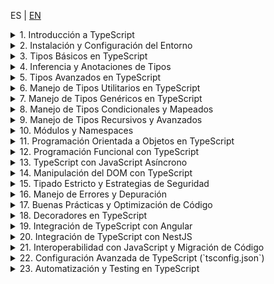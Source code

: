 <!-- MULTILANGUAJE MENU START -->
ES | [EN](https://lckpig.gitbook.io/practical-dev-handbook/typescript)
<!-- MULTILANGUAJE MENU END -->

<details>
<summary>1. Introducción a TypeScript</summary>

- [**Historia y evolución de TypeScript**](introduction/history-evolution.md)
    - Creación por Microsoft y motivaciones detrás de TypeScript
    - Diferencias clave entre TypeScript y JavaScript
    - Versiones destacadas y mejoras introducidas en cada una
- [**Ventajas y características principales de TypeScript**](introduction/advantages-features.md)
    - Tipado estático y detección temprana de errores
    - Compatibilidad con JavaScript y transpilación a ES5/ES6+
    - Soporte para programación orientada a objetos y genéricos
    - Integración con editores de código y herramientas de desarrollo
- [**Cómo funciona TypeScript internamente**](introduction/how-it-works.md)
    - Proceso de transpilación (`tsc`)
    - Conversión de código TypeScript a JavaScript estándar
    - Archivos de definición de tipos (`.d.ts`)
- [**Diferencias clave entre TypeScript y JavaScript**](introduction/key-differences.md)
    - Tipado estático vs. tipado dinámico
    - Interfaces y alias de tipos
    - Compatibilidad con módulos y namespaces

</details>

<details>
<summary>2. Instalación y Configuración del Entorno</summary>

- [**Instalación de TypeScript**](installation-configuration/installation.md)
    - Instalación global con `npm install -g typescript`
    - Instalación en un proyecto con `npm install --save-dev typescript`
    - Verificación de la instalación con `tsc --version`
- [**Configuración básica del compilador (`tsconfig.json`)**](installation-configuration/compiler-config.md)
    - Generación de `tsconfig.json` con `tsc --init`
    - Parámetros esenciales (`target`, `module`, `strict`, `outDir`, `rootDir`)
    - Compilación incremental con `incremental: true`
- [**Ejecución de código TypeScript**](installation-configuration/code-execution.md)
    - Compilación manual con `tsc archivo.ts`
    - Compilación automática con `tsc --watch`
    - Uso de `ts-node` para ejecutar TypeScript sin compilar (`npx ts-node archivo.ts`)
- [**Configuración en editores y herramientas de desarrollo**](installation-configuration/editor-setup.md)
    - Configuración en VS Code con soporte para TypeScript
    - Integración con ESLint y Prettier para formateo de código
    - Extensiones recomendadas en Visual Studio Code

</details>

<details>
<summary>3. Tipos Básicos en TypeScript</summary>

- [**Tipos primitivos en TypeScript**](basic-types/primitive-types.md)
    - `string`, `number`, `boolean`, `null`, `undefined`
    - Diferencias entre `null` y `undefined`
    - Uso de `bigint` para operaciones con grandes números
- [**Tipado en variables y constantes**](basic-types/variable-typing.md)
    - Declaración con `let`, `const` y su relación con los tipos
    - Inferencia de tipos vs. anotaciones explícitas
- [**El tipo `any` y su impacto en el código**](basic-types/any-type.md)
    - Cuándo usar `any` y sus riesgos
    - Alternativas seguras con `unknown`
- [**El tipo `void` y su uso en funciones**](basic-types/void-type.md)
    - Diferencias entre `void` y `undefined` en retornos
    - Uso en funciones sin retorno explícito
- [**El tipo `never` para funciones que no devuelven valores**](basic-types/never-type.md)
    - Funciones que arrojan errores (`throw`)
    - Funciones que nunca terminan (`while (true) {}`)
- [**Arrays y Tuplas en TypeScript**](basic-types/arrays-tuples.md)
    - Declaración de arrays (`number[]`, `Array<string>`)
    - Uso de tuplas (`[string, number]`)
    - Tuplas con etiquetas (`[id: number, nombre: string]`)

</details>

<details>
<summary>4. Inferencia y Anotaciones de Tipos</summary>

- [**Inferencia de tipos en TypeScript**](type-inference-annotations/type-inference.md)
    - Inferencia automática en variables (`let x = 10; // x es number`)
    - Inferencia en funciones (`function suma(a, b) { return a + b; }`)
    - Inferencia contextual basada en el uso de valores
- [**Anotaciones de tipos en variables y funciones**](type-inference-annotations/type-annotations.md)
    - Especificación manual de tipos (`let nombre: string = "TypeScript";`)
    - Anotaciones en parámetros de funciones (`function saludar(nombre: string) {}`)
    - Retorno explícito de funciones (`function sumar(a: number, b: number): number {}`)
- [**El uso de `unknown` como alternativa segura a `any`**](type-inference-annotations/unknown-vs-any.md)
    - Diferencias entre `unknown` y `any`
    - Restricciones de `unknown` para evitar errores de tipado
- [**Tipado de funciones y expresiones de función**](type-inference-annotations/function-typing.md)
    - Declaración de funciones con tipos de entrada y salida
    - Uso de `type` y `interface` para definir funciones reutilizables
- [**Type Assertions (`as` y `<Type>`)**](type-inference-annotations/type-assertions.md)
    - Conversión de tipos en tiempo de compilación
    - Cuándo usar `as` y `<Type>` y sus diferencias
    - Riesgos y mejores prácticas en `Type Assertions`

</details>

<details>
<summary>5. Tipos Avanzados en TypeScript</summary>

- [**Unión de tipos (`Union Types`)**](advanced-types/union-types.md)
    - Uso de `|` para permitir múltiples tipos (`let valor: string | number;`)
    - Validaciones en funciones con unión de tipos
- [**Intersección de tipos (`Intersection Types`)**](advanced-types/intersection-types.md)
    - Combinación de múltiples tipos con `&`
    - Casos de uso en estructuras de datos complejas
- [**El tipo `unknown` vs `any` (Avanzado)**](advanced-types/unknown-vs-any-advanced.md)
    - Diferencias y cuándo usar cada uno
    - Restricciones de `unknown` en operaciones
- [**El tipo `never` y su aplicación (Avanzado)**](advanced-types/never-type-advanced.md)
    - Funciones que nunca devuelven un valor (`throw new Error()`)
    - Uso en validaciones exhaustivas
- [**Literal Types y Enums**](advanced-types/literal-enums.md)
    - Tipos literales (`type Color = "rojo" | "verde" | "azul"`)
    - Definición y uso de `enum` (`enum Estado { Activo, Inactivo }`)
    - Enums con valores numéricos y de cadena
- [**El operador `typeof` en TypeScript**](advanced-types/typeof-operator.md)
    - Inferencia de tipos basada en valores existentes
    - Uso en funciones genéricas
- [**`keyof`, `typeof` y `in` en TypeScript**](advanced-types/keyof-typeof-in.md)
    - Uso de `keyof` para acceder a las claves de un objeto
    - `typeof` en combinación con `keyof`
    - El operador `in` para validaciones de propiedades

</details>

<details>
<summary>6. Manejo de Tipos Utilitarios en TypeScript</summary>

- [**Tipos parciales y opcionales**](utility-types/partial-required.md)
    - `Partial<T>`: Conversión de todas las propiedades a opcionales
    - `Required<T>`: Conversión de todas las propiedades a obligatorias
- [**Manipulación de objetos con `Pick`, `Omit` y `Record`**](utility-types/pick-omit-record.md)
    - `Pick<T, K>`: Seleccionar propiedades específicas de un tipo
    - `Omit<T, K>`: Excluir propiedades de un tipo
    - `Record<K, T>`: Creación de un tipo con claves y valores específicos
- [**El tipo `Readonly<T>` y su aplicación**](utility-types/readonly-type.md)
    - Evitar modificaciones en objetos con `Readonly<T>`
    - Casos de uso en estructuras inmutables
- [**`Extract<T, U>` y `Exclude<T, U>`**](utility-types/extract-exclude.md)
    - `Extract<T, U>`: Extraer solo los tipos coincidentes
    - `Exclude<T, U>`: Remover tipos específicos
- [**`NonNullable<T>` y `ReturnType<T>`**](utility-types/nonnullable-returntype.md)
    - `NonNullable<T>`: Eliminación de `null` y `undefined` en un tipo
    - `ReturnType<T>`: Inferencia del tipo de retorno de una función
- [**Uso de `InstanceType<T>` y `ThisParameterType<T>`**](utility-types/instancetype-thisparametertype.md)
    - `InstanceType<T>`: Inferir el tipo de una instancia de clase
    - `ThisParameterType<T>`: Extraer el tipo de `this` en una función

</details>

<details>
<summary>7. Manejo de Tipos Genéricos en TypeScript</summary>

- [**Introducción a los tipos genéricos**](generic-types/introduction.md)
    - Definición de funciones genéricas (`function identidad<T>(valor: T): T { return valor; }`)
    - Beneficios de los tipos genéricos en reutilización de código
- [**Genéricos en funciones y métodos**](generic-types/generics-functions-methods.md)
    - Uso de `<T>` en parámetros de funciones
    - Aplicación de restricciones (`extends`) en genéricos
- [**Genéricos en interfaces y tipos personalizados**](generic-types/generics-interfaces-types.md)
    - Creación de interfaces genéricas (`interface Caja<T> { contenido: T; }`)
    - Tipos con múltiples parámetros genéricos
- [**Genéricos en clases**](generic-types/generics-classes.md)
    - Implementación de clases genéricas (`class Repositorio<T>`)
    - Casos de uso en modelos de datos
- [**Uso de `keyof` y `typeof` en genéricos**](generic-types/keyof-typeof-generics.md)
    - Acceso a claves dinámicamente con `keyof`
    - Inferencia de tipos basada en objetos con `typeof`
- [**Manipulación avanzada de genéricos**](generic-types/advanced-manipulation.md)
    - Tipos condicionales con `extends` (`T extends U ? X : Y`)
    - Inferencia automática con `infer` (`ReturnType<T>`)
    - Uso de `Mapped Types` para transformar estructuras

</details>

<details>
<summary>8. Manejo de Tipos Condicionales y Mapeados</summary>

- [**Introducción a los tipos condicionales**](conditional-mapped-types/introduction.md)
    - Sintaxis básica (`T extends U ? X : Y`)
    - Casos de uso en validaciones de tipos dinámicos
- [**Uso de `infer` en tipos condicionales**](conditional-mapped-types/using-infer.md)
    - Extraer tipos internos con `infer` (`ReturnType<T>`)
    - Aplicaciones avanzadas con inferencia automática
- [**Tipos mapeados (`Mapped Types`)**](conditional-mapped-types/mapped-types.md)
    - Transformación de propiedades de un objeto
    - Uso de `as` en `Mapped Types` para cambiar claves
- [**Modificación de propiedades con `Readonly<T>`, `Partial<T>` y `Required<T>`**](conditional-mapped-types/modifying-properties.md)
    - Creación de tipos derivados a partir de estructuras existentes
    - Restricción y expansión de propiedades
- [**Uso de `Record<K, T>` en la creación de estructuras dinámicas**](conditional-mapped-types/using-record.md)
    - Creación de objetos tipados con claves y valores específicos
    - Casos de uso en estructuras de configuración
- [**Ejemplos avanzados de tipos condicionales**](conditional-mapped-types/advanced-examples.md)
    - Implementación de filtros y transformaciones en tiempo de compilación
    - Creación de `DeepPartial<T>` para hacer tipos anidados opcionales

</details>

<details>
<summary>9. Manejo de Tipos Recursivos y Avanzados</summary>

- [**Tipos recursivos en TypeScript**](recursive-advanced-types/recursive-types.md)
    - Definición de estructuras recursivas (`type Nodo<T> = { valor: T; hijos?: Nodo<T>[] };`)
    - Uso en estructuras de datos como árboles y listas anidadas
- [**`DeepPartial<T>` y `DeepReadonly<T>`**](recursive-advanced-types/deep-partial-readonly.md)
    - Transformación de estructuras anidadas a opcionales (`DeepPartial<T>`)
    - Aplicación de inmutabilidad en niveles profundos con `DeepReadonly<T>`
- [**Manipulación de tuplas y arrays avanzados**](recursive-advanced-types/advanced-tuples-arrays.md)
    - Uso de `T[number]` para extraer valores de arrays tipados
    - Concatenación y manipulación de tuplas (`[...T, U]`)
    - Creación de tuplas dinámicas con `Extract<T, U>`
- [**Inferencia avanzada con `infer` y `keyof`**](recursive-advanced-types/advanced-inference.md)
    - Uso de `infer` en la desestructuración de tipos
    - Creación de utilitarios personalizados con `keyof` y `Mapped Types`
- [**Ejemplos prácticos de tipos avanzados**](recursive-advanced-types/practical-examples.md)
    - Implementación de validaciones de tipo en tiempo de compilación
    - Uso de `IsNever<T>` y `IsUnknown<T>` para control de flujo de tipos

</details>

<details>
<summary>10. Módulos y Namespaces</summary>

- [**Manejo de módulos en TypeScript**](modules-namespaces/handling-modules.md)
    - Diferencias entre `ES Modules` y `CommonJS`
    - Importaciones y exportaciones (`import { algo } from './archivo'`, `export function algo()`)
    - Exportaciones por defecto vs. exportaciones nombradas
- [**Organización del código con módulos**](modules-namespaces/code-organization.md)
    - Uso de `index.ts` para centralizar exportaciones
    - Separación de responsabilidades en módulos reutilizables
- [**Namespaces en TypeScript**](modules-namespaces/namespaces.md)
    - Definición de un `namespace` (`namespace MiEspacio { export class MiClase {} }`)
    - Importación de elementos de un `namespace` (`MiEspacio.MiClase`)
    - Diferencias entre `namespace` y `module` en TypeScript moderno
- [**Configuración de módulos en `tsconfig.json`**](modules-namespaces/module-config.md)
    - Parámetros `module`, `moduleResolution`, `baseUrl`, `paths`
    - Alias de módulos con `paths` y `baseUrl`
- [**Uso de módulos con bundlers y frameworks**](modules-namespaces/bundlers-frameworks.md)
    - Configuración en Webpack, Rollup y Vite
    - Integración con Node.js y `ts-node`

</details>

<details>
<summary>11. Programación Orientada a Objetos en TypeScript</summary>

- [**Clases en TypeScript**](object-oriented-programming/classes.md)
    - Declaración de clases (`class Persona {}`)
    - Propiedades y métodos públicos, privados y protegidos
    - Constructores y sobrecarga de constructores
- [**Herencia y superclases**](object-oriented-programming/inheritance.md)
    - Uso de `extends` para heredar de otra clase
    - Llamada al constructor padre con `super()`
- [**Interfaces y clases abstractas**](object-oriented-programming/interfaces-abstract-classes.md)
    - Diferencias entre `interface` y `abstract class`
    - Implementación de interfaces en clases con `implements`
- [**Modificadores de acceso y encapsulación**](object-oriented-programming/access-modifiers.md)
    - `public`, `private`, `protected`, `readonly`
    - Métodos `get` y `set` para control de acceso a propiedades
- [**Métodos y propiedades estáticas**](object-oriented-programming/static-members.md)
    - Declaración con `static`
    - Acceso a métodos sin instanciar la clase
- [**Patrones de diseño aplicados en TypeScript**](object-oriented-programming/design-patterns.md)
    - Uso de `Singleton`, `Factory`, `Decorator`
    - Implementación de `Strategy` y `Observer` en TypeScript

</details>

<details>
<summary>12. Programación Funcional con TypeScript</summary>

- [**Principios de programación funcional en TypeScript**](functional-programming/functional-programming-principles.md)
    - Inmutabilidad y funciones puras
    - Evitar efectos secundarios en funciones
- [**Funciones de orden superior y callbacks**](functional-programming/higher-order-functions-callbacks.md)
    - Paso de funciones como argumentos (`map()`, `filter()`, `reduce()`)
    - Creación de funciones de orden superior
- [**Closures y currying en TypeScript**](functional-programming/closures-currying.md)
    - Uso de closures para encapsular datos
    - Implementación de currying para parcializar funciones
- [**Uso de tipos genéricos en funciones funcionales**](functional-programming/generics-functional-functions.md)
    - Creación de funciones genéricas (`function procesar<T>(valor: T): T {}`)
    - Aplicaciones de `Partial<T>`, `Readonly<T>`, `Pick<T, K>` en programación funcional
- [**Composición de funciones y `pipe`**](functional-programming/function-composition-pipe.md)
    - Encadenamiento de funciones con composición (`f(g(x))`)
    - Implementación del patrón `pipe()`
- [**Uso de `ReadonlyArray<T>` y `ReadonlyMap<K, V>`**](functional-programming/readonly-collections.md)
    - Evitar mutaciones en listas y estructuras de datos

</details>

<details>
<summary>13. TypeScript con JavaScript Asíncrono</summary>

- [**Manejo de Promesas en TypeScript**](async-javascript/handling-promises.md)
    - Tipado de promesas (`Promise<T>`)
    - Retorno de promesas tipadas en funciones
- [**Uso de `async/await` en TypeScript**](async-javascript/async-await.md)
    - Declaración de funciones asíncronas con `async`
    - Espera de promesas con `await`
- [**Tipado de funciones asíncronas**](async-javascript/typing-async-functions.md)
    - Tipado explícito de funciones `async` (`async function obtenerDatos(): Promise<string>`)
    - Tipado de errores en `try...catch`
- [**`Promise.all()`, `Promise.race()`, `Promise.allSettled()`**](async-javascript/advanced-promises.md)
    - Tipado y uso avanzado en concurrencia
- [**AbortController y cancelación de Promesas**](async-javascript/abort-controller.md)
    - Implementación de `AbortController` en `fetch`
    - Uso de `signal` para cancelar peticiones HTTP
- [**Manejo de errores en código asíncrono**](async-javascript/error-handling-async.md)
    - Uso de `catch` en Promesas
    - Estrategias con `try...catch` en funciones `async`

</details>

<details>
<summary>14. Manipulación del DOM con TypeScript</summary>

- [**Acceso a elementos del DOM con TypeScript**](dom-manipulation/accessing-dom-elements.md)
    - Tipado de `document.getElementById()`, `querySelector()` y `querySelectorAll()`
    - Uso de `HTMLElement`, `HTMLInputElement`, `HTMLButtonElement` y otros tipos específicos
- [**Modificación de elementos en el DOM**](dom-manipulation/modifying-dom-elements.md)
    - Cambio de contenido con `textContent` y `innerHTML`
    - Manipulación de atributos con `setAttribute()` y `getAttribute()`
- [**Eventos en TypeScript**](dom-manipulation/handling-events.md)
    - Tipado de eventos (`MouseEvent`, `KeyboardEvent`, `Event`)
    - Manejo de `addEventListener()` con tipos específicos
- [**Creación y eliminación de elementos**](dom-manipulation/creating-removing-elements.md)
    - `document.createElement()`, `appendChild()`, `removeChild()`
    - Uso de `insertAdjacentHTML()` para insertar contenido dinámico
- [**Delegación de eventos y `event.target` tipado**](dom-manipulation/event-delegation.md)
    - Implementación de delegación de eventos en listas dinámicas
    - Uso seguro de `event.target` con `as HTMLElement`
- [**Uso de `MutationObserver` para detectar cambios en el DOM**](dom-manipulation/mutation-observer.md)
    - Implementación de `MutationObserver`
    - Casos de uso en aplicaciones dinámicas

</details>

<details>
<summary>15. Tipado Estricto y Estrategias de Seguridad</summary>

- [**Activación del modo estricto en TypeScript**](strict-typing-security/enabling-strict-mode.md)
    - Configuración de `strict: true` en `tsconfig.json`
    - Efectos de `strictNullChecks`, `noImplicitAny`, `strictFunctionTypes`
- [**Manejo seguro de valores nulos y opcionales**](strict-typing-security/handling-null-optional.md)
    - Uso de `strictNullChecks` para evitar valores `null` o `undefined`
    - Operador de encadenamiento opcional (`?.`)
    - Operador de coalescencia nula (`??`)
- [**Uso de `unknown` en lugar de `any`**](strict-typing-security/unknown-vs-any-security.md)
    - Diferencias y mejores prácticas con `unknown`
    - Restricciones de uso y necesidad de validaciones
- [**Seguridad en el manejo de datos y APIs**](strict-typing-security/data-api-security.md)
    - Validación de entradas con `typeof` y `instanceof`
    - Uso de `never` para asegurar exhaustividad en `switch`
- [**Protección contra errores en objetos y clases**](strict-typing-security/object-class-protection.md)
    - Implementación de `Readonly<T>` para prevenir mutaciones
    - Tipado seguro con `Partial<T>` y `Required<T>`
- [**Evitar problemas en tipado de estructuras dinámicas**](strict-typing-security/dynamic-structure-typing.md)
    - Estrategias para manejar estructuras JSON en APIs (`Record<string, unknown>`)
    - Tipado estricto de respuestas de `fetch()`

</details>

<details>
<summary>16. Manejo de Errores y Depuración</summary>

- [**Manejo de errores con `try...catch` en TypeScript**](error-handling-debugging/try-catch-handling.md)
    - Tipado de errores en bloques `catch` (`error: unknown`)
    - Uso de `instanceof` para verificar el tipo de error
- [**Errores en código asíncrono**](error-handling-debugging/async-error-handling.md)
    - Captura de errores en `async/await` con `try...catch`
    - Tipado de respuestas fallidas en Promesas
- [**Depuración con `console.log()` y `console.error()`**](error-handling-debugging/debugging-tools.md)
    - Uso eficiente de `console.table()` para visualizar objetos
    - `debugger` en DevTools del navegador
- [**Integración con herramientas de depuración**](error-handling-debugging/debugging-integration.md)
    - Uso de `tsc --watch` para detectar errores en tiempo de desarrollo
    - Depuración en VS Code con `launch.json`
- [**Manejo de errores en clases y funciones**](error-handling-debugging/class-function-errors.md)
    - Creación de clases de error personalizadas (`class CustomError extends Error`)
    - Lanzamiento controlado de errores con `throw`
- [**Prevención de errores en TypeScript**](error-handling-debugging/error-prevention.md)
    - Uso de `strictNullChecks` y `noImplicitAny`
    - Estrategias para evitar `any` y garantizar tipado seguro

</details>

<details>
<summary>17. Buenas Prácticas y Optimización de Código</summary>

- [**Estructura y organización del código**](best-practices-optimization/code-structure-organization.md)
    - Separación de lógica en módulos y archivos
    - Uso adecuado de `interfaces` y `types`
- [**Escritura de código mantenible**](best-practices-optimization/maintainable-code.md)
    - Convenciones de nombres en variables y funciones
    - Uso de `readonly` y `const` para evitar modificaciones accidentales
- [**Optimización del rendimiento en TypeScript**](best-practices-optimization/performance-optimization.md)
    - Evitar conversiones innecesarias de tipos (`as any`)
    - Uso eficiente de estructuras de datos (`Map`, `Set`, `Record<K, T>`)
- [**Reducción de complejidad en funciones y clases**](best-practices-optimization/complexity-reduction.md)
    - Aplicación del principio **DRY** (Don't Repeat Yourself)
    - Uso de funciones puras y modularización
- [**Prevención de errores en tiempo de compilación**](best-practices-optimization/compile-time-error-prevention.md)
    - Habilitación de `strict` en `tsconfig.json`
    - Uso de `unknown` en lugar de `any`
- [**Compatibilidad y escalabilidad en proyectos grandes**](best-practices-optimization/compatibility-scalability.md)
    - Uso de `namespace` vs. `modules`
    - Implementación de `Abstract Classes` para facilitar extensibilidad

</details>

<details>
<summary>18. Decoradores en TypeScript</summary>

- [**Introducción a los decoradores**](decorators/introduction.md)
    - ¿Qué son los decoradores y cómo funcionan en TypeScript?
    - Configuración de `experimentalDecorators` en `tsconfig.json`
- [**Tipos de decoradores en TypeScript**](decorators/decorator-types.md)
    - **Decoradores de clase** (`@ClaseDecorator`)
    - **Decoradores de propiedad** (`@PropiedadDecorator`)
    - **Decoradores de método** (`@MetodoDecorator`)
    - **Decoradores de parámetros** (`@ParametroDecorator`)
- [**Uso de decoradores en Angular**](decorators/decorators-angular.md)
    - `@Component()`, `@Injectable()`, `@Directive()`, `@Pipe()`
    - Personalización de decoradores en servicios y módulos
- [**Uso de decoradores en NestJS**](decorators/decorators-nestjs.md)
    - `@Controller()`, `@Get()`, `@Post()`, `@Param()`, `@Body()`
    - Creación de decoradores personalizados con `Reflect.metadata()`
- [**Composición y encadenamiento de decoradores**](decorators/composition-chaining.md)
    - Aplicación de múltiples decoradores en una misma entidad
    - Orden de ejecución de los decoradores en clases
- [**Decoradores con parámetros y configuración dinámica**](decorators/parameterized-decorators.md)
    - Decoradores que aceptan argumentos (`@MiDecorator(config)`)
    - Uso de `factory functions` en decoradores

</details>

<details>
<summary>19. Integración de TypeScript con Angular</summary>

- [**Configuración del entorno de Angular con TypeScript**](integration-angular/environment-setup.md)
    - Instalación de Angular CLI y generación de proyectos (`ng new`)
    - Configuración de `tsconfig.json` en Angular
- [**Tipado y estructura en Angular**](integration-angular/typing-structure.md)
    - Tipado de componentes, servicios y directivas
    - Uso de interfaces y clases en Angular
    - Manejo de `strictPropertyInitialization` en componentes
- [**Inyección de dependencias y servicios**](integration-angular/dependency-injection.md)
    - Tipado de `Injectable` y `providers`
    - Uso de `HttpClient` con tipado seguro
    - Uso de `Subject<T>` y `BehaviorSubject<T>` en servicios reactivos
- [**Manejo de formularios en Angular con TypeScript**](integration-angular/form-handling.md)
    - Tipado de `FormGroup`, `FormControl`, `FormArray`
    - Validaciones con `Validators` y `AbstractControl`
- [**Optimización del rendimiento en Angular con TypeScript**](integration-angular/performance-optimization.md)
    - Uso de `OnPush` y `trackBy` en `ngFor`
    - Evitar `any` en la gestión de estados

</details>

<details>
<summary>20. Integración de TypeScript con NestJS</summary>

- [**Configuración y estructura de un proyecto NestJS**](integration-nestjs/nestjs-project-setup.md)
    - Instalación de NestJS y estructura de carpetas (`nest new`)
    - Configuración de `tsconfig.json` en NestJS
- [**Tipado en controladores y servicios**](integration-nestjs/nestjs-typing-controllers-services.md)
    - Tipado de `@Controller()`, `@Get()`, `@Post()`, `@Put()`
    - Tipado de `@Body()`, `@Param()`, `@Query()` en rutas
    - Uso de DTOs (`Data Transfer Objects`) con validaciones de tipo
- [**Inyección de dependencias en NestJS**](integration-nestjs/nestjs-dependency-injection.md)
    - Uso de `@Injectable()` y `@Inject()` para dependencias tipadas
    - Manejo de `Providers` con interfaces y `useClass`, `useFactory`, `useValue`
- [**Gestión de bases de datos con TypeORM y Prisma**](integration-nestjs/nestjs-database-management.md)
    - Tipado de entidades con `@Entity()`, `@Column()`, `@PrimaryGeneratedColumn()`
    - Uso de `Repository<T>` para acceso tipado a la base de datos
- [**Manejo de WebSockets y GraphQL en NestJS con TypeScript**](integration-nestjs/nestjs-websockets-graphql.md)
    - Tipado de `@WebSocketGateway()`, `@SubscribeMessage()`
    - Uso de `@Resolver()`, `@Query()`, `@Mutation()` en GraphQL

</details>

<details>
<summary>21. Interoperabilidad con JavaScript y Migración de Código</summary>

- **Compatibilidad entre TypeScript y JavaScript**
    - Uso de `allowJs` en `tsconfig.json` para mezclar archivos `.js` y `.ts`
    - Beneficios de TypeScript en proyectos JavaScript existentes
- **Migración progresiva de JavaScript a TypeScript**
    - Estrategia de migración incremental (`ts-check` y `@ts-nocheck`)
    - Conversión de archivos `.js` a `.ts` y detección de errores
- **Tipado de librerías JavaScript en TypeScript**
    - Uso de archivos de definición de tipos (`@types/paquete`)
    - Creación manual de `.d.ts` para bibliotecas sin tipado oficial
- **Uso de `declare` para extender JavaScript sin modificar código fuente**
    - Creación de tipos personalizados para bibliotecas externas
    - Declaración de módulos sin tipado con `declare module "paquete"`
- **Conversión de objetos dinámicos y `any` a tipos seguros**
    - Uso de `unknown` en lugar de `any` en estructuras migradas
    - Implementación de validaciones con `typeof`, `instanceof` y `asserts`
- **Buenas prácticas en proyectos híbridos (JS + TS)**
    - Refactorización gradual en grandes proyectos
    - Uso de `strict: true` y eliminación progresiva de `any`

</details>

<details>
<summary>22. Configuración Avanzada de TypeScript (`tsconfig.json`)</summary>

- **Estructura y propósito de `tsconfig.json`**
    - ¿Qué es `tsconfig.json` y cómo afecta la compilación?
    - Generación automática con `tsc --init`
- **Configuraciones esenciales en `compilerOptions`**
    - `target`: Especificación de la versión de ECMAScript
    - `module`: Configuración del sistema de módulos (`ESNext`, `CommonJS`)
    - `strict`: Activación del modo estricto para mayor seguridad
- **Control de directorios y salida de archivos**
    - `rootDir` y `outDir`: Organización de archivos fuente y compilados
    - `include`, `exclude` y `files`: Definición de archivos en la compilación
- **Optimización y rendimiento en la compilación**
    - `incremental`: Compilación incremental para reducir tiempos
    - `noEmitOnError`: Evitar generación de código si hay errores
    - `sourceMap`: Creación de mapas de código fuente para depuración
- **Manejo de archivos de tipado (`@types` y `declaration`)**
    - `declaration`: Generación de archivos `.d.ts` para librerías
    - `typeRoots` y `types`: Control de definición de tipos externos
- **Configuraciones avanzadas en proyectos grandes**
    - `paths` y `baseUrl` para alias de módulos
    - `composite` y `references` para proyectos modulares

</details>

<details>
<summary>23. Automatización y Testing en TypeScript</summary>

### **Automatización en TypeScript**

- **Uso de `npm scripts` para ejecutar tareas**
    - Configuración de scripts en `package.json`
    - Ejecución de compilación y limpieza (`tsc`, `rimraf dist`)
- **Automatización con herramientas de bundling**
    - Configuración de `Webpack` y `Vite` con TypeScript
    - Uso de `esbuild` para compilaciones rápidas
- **Linting y formateo de código**
    - Configuración de `ESLint` con TypeScript (`@typescript-eslint`)
    - Integración con `Prettier` para formateo automático

### **Testing en TypeScript**

- **Testing unitario con Jest y Vitest**
    - Configuración de Jest en TypeScript (`ts-jest`)
    - Creación de pruebas con `describe()`, `test()`, `expect()`
    - Uso de mocks (`jest.mock()`, `jest.fn()`, `spyOn()`)
- **Testing de integración en NestJS y Angular**
    - Pruebas de servicios en NestJS con `TestingModule`
    - Pruebas en Angular con `TestBed` y `ComponentFixture`
- **Pruebas end-to-end (E2E) con Cypress y Playwright**
    - Configuración de Cypress en proyectos TypeScript
    - Creación de pruebas de UI (`cy.visit()`, `cy.get()`, `cy.click()`)
- **Cobertura de código y generación de reportes**
    - Uso de `jest --coverage` para métricas de test
    - Configuración de `nyc` para análisis de cobertura

</details>